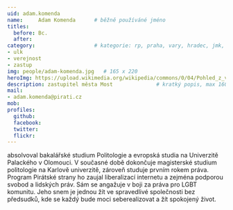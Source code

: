 ```yaml
---
uid: adam.komenda
name:     Adam Komenda  	# běžně používáné jméno
titles:
  before: Bc.
  after:
category:                 	# kategorie: rp, praha, vary, hradec, jmk, senat
- ulk
- verejnost
- zastup
img: people/adam-komenda.jpg   # 165 x 220
heroImg: https://upload.wikimedia.org/wikipedia/commons/0/04/Pohled_z_vyhl%C3%ADdky_Skály_na_Úst%C3%AD_nad_Labem%2C_05-2013.JPG
description: zastupitel města Most          	# kratký popis, max 160 znaků
mail:
- adam.komenda@pirati.cz
mob:	
profiles:
  github:
  facebook: 
  twitter: 
  flickr: 
---
```


absolvoval bakalářské studium Politologie a evropská studia na Univerzitě Palackého v Olomouci. V současné době dokončuje magisterské studium politologie na Karlově univerzitě, zároveň studuje prvním rokem práva. Program Pirátské strany ho zaujal liberalizací internetu a zejména podporou svobod a lidských práv. Sám se angažuje v boji za práva pro LGBT komunitu. Jeho snem je jednou žít ve spravedlivé společnosti bez předsudků, kde se každý bude moci seberealizovat a žít spokojený život.


